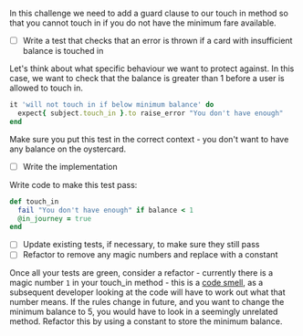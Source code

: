 In this challenge we need to add a guard clause to our touch in method so that you cannot touch in if you do not have the minimum fare available.

- [ ] Write a test that checks that an error is thrown if a card with insufficient balance is touched in

Let's think about what specific behaviour we want to protect against. In this case, we want to check that the balance is greater than 1 before a user is allowed to touch in.

```ruby
it 'will not touch in if below minimum balance' do
  expect{ subject.touch_in }.to raise_error "You don't have enough"
end
```

Make sure you put this test in the correct context - you don't want to have any balance on the oystercard.

- [ ] Write the implementation

Write code to make this test pass:

```ruby
def touch_in
  fail "You don't have enough" if balance < 1
  @in_journey = true
end
```

- [ ] Update existing tests, if necessary, to make sure they still pass
- [ ] Refactor to remove any magic numbers and replace with a constant

Once all your tests are green, consider a refactor - currently there is a magic number `1` in your touch_in method - this is a [code smell](https://en.wikipedia.org/wiki/Code_smell), as a subsequent developer looking at the code will have to work out what that number means. If the rules change in future, and you want to change the minimum balance to 5, you would have to look in a seemingly unrelated method. Refactor this by using a constant to store the minimum balance.
